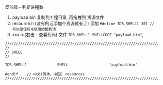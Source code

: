 反沙箱 - 判断进程数

1. payload.bin 复制到工程目录, 再拖拽到 资源文件
2. resource.h (没有的话添加个资源就有了) 添加 `#define IDR_SHELL1 101 // 可以是任何未使用的整数ID`
3. xxx.rc(右击 - 查看代码) 文件 `IDR_SHELL1 SHELLCODE "payload.bin"`, 
```
/////////////////////////////////////////////////////////////////////////////
//
// SHELL
//

IDR_SHELL1              SHELL                   "payload.bin"

#endif    // 中文(简体，中国) resources
/////////////////////////////////////////////////////////////////////////////
```